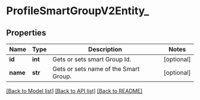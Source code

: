 # ProfileSmartGroupV2Entity_

## Properties
Name | Type | Description | Notes
------------ | ------------- | ------------- | -------------
**id** | **int** | Gets or sets smart Group Id. | [optional] 
**name** | **str** | Gets or sets name of the Smart Group. | [optional] 

[[Back to Model list]](../README.md#documentation-for-models) [[Back to API list]](../README.md#documentation-for-api-endpoints) [[Back to README]](../README.md)


